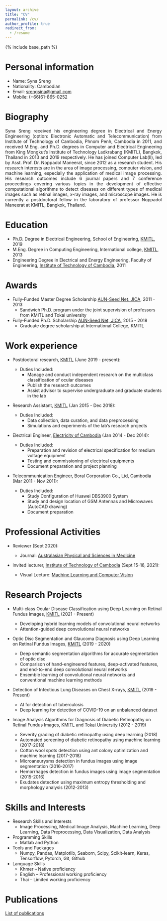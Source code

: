```yaml
---
layout: archive
title: "CV"
permalink: /cv/
author_profile: true
redirect_from:
  - /resume
---
```


{% include base_path %}

Personal information 
======
* Name: Syna Sreng
* Nationality: Cambodian
* Email: srengsina@gmail.com
* Mobile: (+66)61-865-0252

Biography
======
<p align="justify">Syna Sreng received his engineering degree in Electrical and Energy Engineering (option: Electronic Automatic and Telecommunication) from Institute of Technology of Cambodia, Phnom Penh, Cambodia in 2011, and received M.Eng. and Ph.D. degrees in Computer and Electrical Engineering from King Mongkut’s Institute of Technology Ladkrabang (KMITL), Bangkok, Thailand in 2013 and 2019 respectively. He has joined Computer Lab(II), led by Asst. Prof. Dr. Noppadol Maneerat, since 2012 as a research student. His research interests are in the area of image processing, computer vision, and machine learning, especially the application of medical image processing. His research outcomes include 6 journal papers and 7 conference proceedings covering various topics in the development of effective computational algorithms to detect diseases on different types of medical images such as retinal images, x-ray images, and microscope images. He is currently a postdoctoral fellow in the laboratory of professor Noppadol Maneerat at KMITL, Bangkok, Thailand.</p>

Education
======

* Ph.D. Degree in Electrical Engineering, School of Engineering, [KMITL](https://www.kmitl.ac.th/), 2019 
* M.Eng. Degree in Computing Engineering, International college, [KMITL](https://www.kmitl.ac.th/), 2013
* Engineering Degree in Electrical and Energy Engineering, Faculty of Engineering, [Institute of Technology of Cambodia](https://www.itc.edu.kh/), 2011

Awards
======
* Fully-Funded Master Degree Scholarship [AUN-Seed Net, JICA](https://seed-net.org/), 2011 - 2013  
  * Sandwich Ph.D. program under the joint supervision of professors from KMITL and Tokai university        
* Fully-Funded Ph.D. Scholarship [AUN-Seed Net, JICA](https://seed-net.org/), 2015 - 2018
  * Graduate degree scholarship at International College, KMITL

Work experience
======
* Postdoctoral research, [KMITL](https://www.kmitl.ac.th/) (June 2019 - present):
  * Duties Included: 
    * Manage and conduct independent research on the multiclass classification of ocular diseases
    * Publish the research outcomes
    * Assist advisor to supervise undergraduate and graduate students in the lab
  
* Research Assistant, [KMITL](https://www.kmitl.ac.th/) (Jan 2015 - Dec 2018):
  * Duties Included: 
    * Data collection, data curation, and data preprocessing
    * Simulations and experiments of the lab’s research projects
  
* Electrical Engineer, [Electricity of Cambodia](https://www.edc.com.kh/) (Jan 2014 - Dec 2014):
  * Duties Included:
    * Preparation and revision of electrical specification for medium voltage equipment  
    * Testing and commissioning of electrical equipments 
    * Document preparation and project planning
    
* Telecommunication Engineer, Boral Corporation Co., Ltd, Cambodia (Mar 2011 - Nov 2011):
  * Duties Included:
    * Study Configuration of Huawei DBS3900 System 
    * Study and design location of GSM Antennas and Microwaves (AutoCAD drawing)  
    * Document preparation 

Professional Activities
======
* Reviewer (Sept 2020):
  * Journal: [Australasian Physical and Sciences in Medicine](https://portal.issn.org/resource/ISSN/0158-9938)

* Invited lecturer, [Institute of Technology of Cambodia](https://www.itc.edu.kh/) (Sept 15-16, 2021):
  * Visual Lecture: [Machine Learning and Computer Vision](https://synasreng.github.io/teaching/)

Research Projects
======
* Multi-class Ocular Disease Classification using Deep Learning on Retinal Fundus Images, [KMITL](https://www.kmitl.ac.th/) (2021 - Present)
  * Developing hybrid learning models of convolutional neural networks
  * Attention-guided deep convolutional neural networks
  
* Optic Disc Segmentation and Glaucoma Diagnosis using Deep Learning on Retinal Fundus Images, [KMITL](https://www.kmitl.ac.th/) (2019 - 2020)
  * Deep semantic segmentation algorithms for accurate segmentation of optic disc
  * Comparison of hand-engineered features, deep-activated features, and end-to-end deep convolutional neural networks
  * Ensemble learning of convolutional neural networks and conventional machine learning methods
  
* Detection of Infectious Lung Diseases on Chest X-rays, [KMITL](https://www.kmitl.ac.th/) (2019 - Present)
  * AI for detection of tuberculosis
  * Deep learning for detection of COVID-19 on an unbalanced dataset
  
* Image Analysis Algorithms for Diagnosis of Diabetic Retinopathy on Retinal Fundus Images, [KMITL](https://www.kmitl.ac.th/) and [Tokai University](https://www.u-tokai.ac.jp/) (2012 - 2019)
  * Severity grading of diabetic retinopathy using deep learning (2018)
  * Automated screening of diabetic retinopathy using machine learning (2017-2018)
  * Cotton wool spots detection using ant colony optimization and machine learning (2017-2018)
  * Microaneurysms detection in fundus images using image segmentation (2016-2017)
  * Hemorrhages detection in fundus images using image segmentation (2015-2016)
  * Exudates detection using maximum entropy thresholding and morphology analysis (2012-2013)

Skills and Interests
======
* Research Skills and Interests
  * Image Processing, Medical Image Analysis, Machine Learning, Deep Learning, Data Preprocessing, Data Visualization, Data Analysis
* Programming Skills
  * Matlab and Python
* Tools and Packages
  * Numpy, Pandas, Matplotlib, Seaborn, Scipy, Scikit-learn, Keras, Tensorflow, Pytorch, Git, Github
* Language Skills
  * Khmer – Native proficiency
  * English – Professional working proficiency
  * Thai – Limited working proficiency 

Publications
======
  [List of publications](https://synasreng.github.io/publications/) 
  
